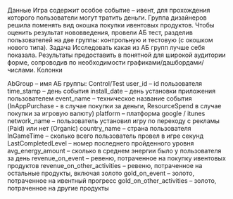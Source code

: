 Данные
Игра содержит особое событие – ивент, для прохождения которого пользователи могут тратить деньги. Группа дизайнеров решила поменять вид окошка покупки ивентовых продуктов. Чтобы оценить результат нововведения, провели АБ тест, разделив пользователей на две группы: контрольную и тестовую (с окошком нового типа).
Задача
Исследовать какая из АБ групп лучше себя показала. Результаты предоставить в понятной для широкой аудитории форме, сопроводив по необходимости графиками/дашбордами/числами. Колонки

AbGroup – имя АБ группы: Control/Test
user_id – id пользователя
time_stamp – день события
install_date – день установки приложения пользователем
event_name – техническое название события (InAppPurchase - в случае покупки за деньги, ResourceSpend в случае покупки за игровую валюту)
platform – платформа google / itunes
network_name – пользователь установил игру по переходу с рекламы (Paid) или нет (Organic)
country_name – страна пользователя
InGameTime – сколько всего пользователь провел в игре секунд
LastCompletedLevel – номер последнего пройденного уровня
avg_energy_amount – сколько в среднем энергии было у пользователя за день
revenue_on_event – ревеню, потраченное на покупку ивентовых продуктов
revenue_on_other_activities – ревеню, потраченное на остальные продукты, включая золото
gold_on_event – золото, потраченное на ивентный прогресс
gold_on_other_activities – золото, потраченное на другие продукты
